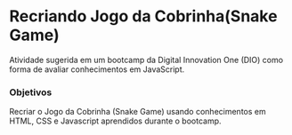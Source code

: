 # Recriando Jogo da Cobrinha(Snake Game)

Atividade sugerida em um bootcamp da Digital Innovation One (DIO) como forma de avaliar conhecimentos em JavaScript.

### Objetivos

Recriar o Jogo da Cobrinha (Snake Game) usando conhecimentos em HTML, CSS e Javascript aprendidos durante o bootcamp.
